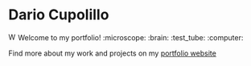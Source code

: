 # Dario Cupolillo

<img src="https://media.giphy.com/media/hvRJCLFzcasrR4ia7z/giphy.gif" alt="Waving Hand" width="15" height="15"/> 
Welcome to my portfolio! :microscope: :brain: :test_tube: :computer:

Find more about my work and projects on my
[portfolio website](https://dcupolillo.github.io)
